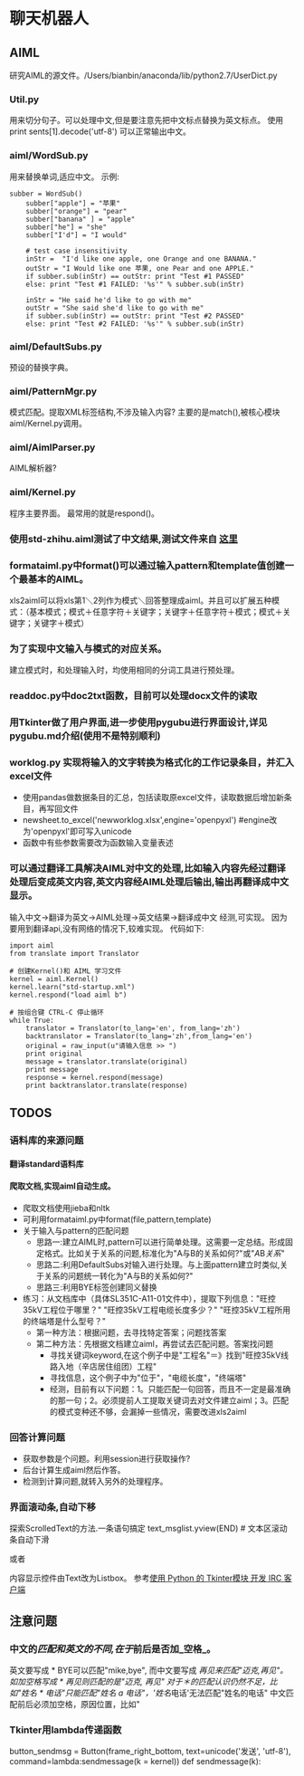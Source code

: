 # 聊天机器人

## AIML
研究AIML的源文件。/Users/bianbin/anaconda/lib/python2.7/UserDict.py

### Util.py
用来切分句子。可以处理中文,但是要注意先把中文标点替换为英文标点。
使用    print sents[1].decode('utf-8') 可以正常输出中文。

### aiml/WordSub.py
用来替换单词,适应中文。
示例:
```
subber = WordSub()
    subber["apple"] = "苹果"
    subber["orange"] = "pear"
    subber["banana" ] = "apple"
    subber["he"] = "she"
    subber["I'd"] = "I would"

    # test case insensitivity
    inStr =  "I'd like one apple, one Orange and one BANANA."
    outStr = "I Would like one 苹果, one Pear and one APPLE."
    if subber.sub(inStr) == outStr: print "Test #1 PASSED"    
    else: print "Test #1 FAILED: '%s'" % subber.sub(inStr)

    inStr = "He said he'd like to go with me"
    outStr = "She said she'd like to go with me"
    if subber.sub(inStr) == outStr: print "Test #2 PASSED"    
    else: print "Test #2 FAILED: '%s'" % subber.sub(inStr)

```
### aiml/DefaultSubs.py
预设的替换字典。

### aiml/PatternMgr.py
模式匹配。提取XML标签结构,不涉及输入内容?
主要的是match(),被核心模块aiml/Kernel.py调用。

### aiml/AimlParser.py
AIML解析器?

### aiml/Kernel.py
程序主要界面。
最常用的就是respond()。

### 使用std-zhihu.aiml测试了中文结果,测试文件来自 [这里](https://github.com/Elvis-Zhou/zhihuDM/blob/master/%E7%9F%A5%E4%B9%8E%E9%87%91%E8%9E%8D%E9%97%AE%E9%A2%98%E8%A7%A3%E6%9E%90%E6%88%90aiml%E6%A0%BC%E5%BC%8F.txt)

### formataiml.py中format()可以通过输入pattern和template值创建一个最基本的AIML。
xls2aiml可以将xls第1＼2列作为模式＼回答整理成aiml。并且可以扩展五种模式：（基本模式；模式＋任意字符＋关键字；关键字＋任意字符＋模式；模式＋关键字；关键字＋模式）

### 为了实现中文输入与模式的对应关系。
建立模式时，和处理输入时，均使用相同的分词工具进行预处理。

### readdoc.py中doc2txt函数，目前可以处理docx文件的读取

### 用Tkinter做了用户界面,进一步使用pygubu进行界面设计,详见pygubu.md介绍(使用不是特别顺利)

### worklog.py 实现将输入的文字转换为格式化的工作记录条目，并汇入excel文件
- 使用pandas做数据条目的汇总，包括读取原excel文件，读取数据后增加新条目，再写回文件
- newsheet.to_excel('newworklog.xlsx',engine='openpyxl') #engine改为'openpyxl'即可写入unicode
- 函数中有些参数需要改为函数输入变量表述

### 可以通过翻译工具解决AIML对中文的处理,比如输入内容先经过翻译处理后变成英文内容,英文内容经AIML处理后输出,输出再翻译成中文显示。
输入中文->翻译为英文->AIML处理->英文结果->翻译成中文
经测,可实现。
因为要用到翻译api,没有网络的情况下,较难实现。
代码如下:
```
import aiml
from translate import Translator

# 创建Kernel()和 AIML 学习文件
kernel = aiml.Kernel()
kernel.learn("std-startup.xml")
kernel.respond("load aiml b")

# 按组合键 CTRL-C 停止循环
while True:
    translator = Translator(to_lang='en', from_lang='zh')
    backtranslator = Translator(to_lang='zh',from_lang='en')
    original = raw_input(u"请输入信息 >> ")
    print original
    message = translator.translate(original)
    print message
    response = kernel.respond(message)
    print backtranslator.translate(response)
```


## TODOS

### 语料库的来源问题

#### 翻译standard语料库

#### 爬取文档,实现aiml自动生成。
- 爬取文档使用jieba和nltk
- 可利用formataiml.py中format(file,pattern,template)
- 关于输入与pattern的匹配问题
    - 思路一:建立AIML时,pattern可以进行简单处理。这需要一定总结。形成固定格式。比如关于关系的问题,标准化为"A与B的关系如何?"或"*A*B*关系*"
    - 思路二:利用DefaultSubs对输入进行处理。与上面pattern建立时类似,关于关系的问题统一转化为"A与B的关系如何?"
    - 思路三:利用<srai>BYE</srai>标签创建同义替换
- 练习：从文档库中（具体SL351C-A11-01文件中），提取下列信息："旺控35kV工程位于哪里？" "旺控35kV工程电缆长度多少？" "旺控35kV工程所用的终端塔是什么型号？"
    - 第一种方法：根据问题，去寻找特定答案；问题找答案
    - 第二种方法：先根据文档建立aiml，再尝试去匹配问题。答案找问题
        - 寻找关键词keyword,在这个例子中是"工程名"＝》找到"旺控35kV线路入地（辛店居住组团）工程"
        - 寻找信息，这个例子中为"位于"，"电缆长度"，"终端塔"
        - 经测，目前有以下问题：1。只能匹配一句回答，而且不一定是最准确的那一句；2。必须提前人工提取关键词去对文件建立aiml；3。匹配的模式变种还不够，会漏掉一些情况，需要改进xls2aiml
    
### 回答计算问题
- 获取参数是个问题。利用session进行获取操作?
- 后台计算生成aiml然后作答。
- 检测到计算问题,就转入另外的处理程序。

### 界面滚动条,自动下移
探索ScrolledText的方法.一条语句搞定 text_msglist.yview(END)  # 文本区滚动条自动下滑

或者 

内容显示控件由Text改为Listbox。
参考[使用 Python 的 Tkinter模块 开发 IRC 客户端](http://www.jianshu.com/p/70ae0a523869)



## 注意问题

### 中文的*匹配和英文的不同,在于*前后是否加_空格_。
英文要写成<pattern> * BYE</pattern>可以匹配"mike,bye",
而中文要写成<pattern> *再见</pattern>来匹配"迈克,再见"。
如加空格写成<pattern> * 再见</pattern>则匹配的是"迈克, 再见"
对于＊的匹配认识仍然不足，比如"姓名 * 电话"只能匹配"姓名 a 电话"，'姓名*电话'无法匹配"姓名的电话"
中文匹配前后必须加空格，原因位置，比如"

### Tkinter用lambda传递函数
button_sendmsg = Button(frame_right_bottom, text=unicode('发送', 'utf-8'), command=lambda:sendmessage(k = kernel))
def sendmessage(k):

